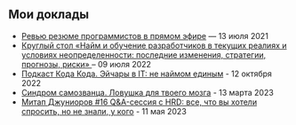 ## Мои доклады

- [Ревью резюме программистов в прямом эфире](https://www.youtube.com/watch?v=ccoXGf34LlI) — 13 июля 2021
- [Круглый стол  «Найм и обучение разработчиков в текущих реалиях и условиях неопределенности: последние изменения, стратегии, прогнозы, риски» ](https://www.youtube.com/watch?v=oEaZ27PmhX0) – 09 июля 2022
- [Подкаст Кода Кода. Эйчары в IT: не наймом единым](https://kodakoda.mave.digital/ep-39) - 12 октября 2022
- [Синдром самозванца. Ловушка для твоего мозга](https://www.youtube.com/watch?v=oMz1eO_aDd8) - 13 марта 2023
- [Митап Джуниоров #16 Q&A-сессия с HRD: все, что вы хотели спросить, но не знали, у кого](https://www.youtube.com/watch?v=ggBMKUCudL8) - 11 мая 2023
